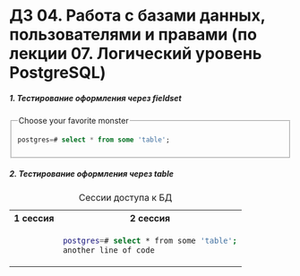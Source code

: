 # ДЗ 04. Работа с базами данных, пользователями и правами (по лекции 07. Логический уровень PostgreSQL)

##### 1. Тестирование оформления через <em>fieldset</em>

<fieldset>
<legend>Choose your favorite monster</legend>

```sql
postgres=# select * from some 'table';
```

</fieldset>

##### 2. Тестирование оформления через <em>table</em>

<table>
  <caption>
    Сессии доступа к БД
  </caption>
  <tr>
    <th scope="col">1 сессия</th>
    <th scope="col">2 сессия</th>
  </tr>
  <tr>
    <td>&nbsp;</td>
<td>

```bash
postgres=# select * from some 'table';
another line of code
```

</td>
  </tr>
</table>
